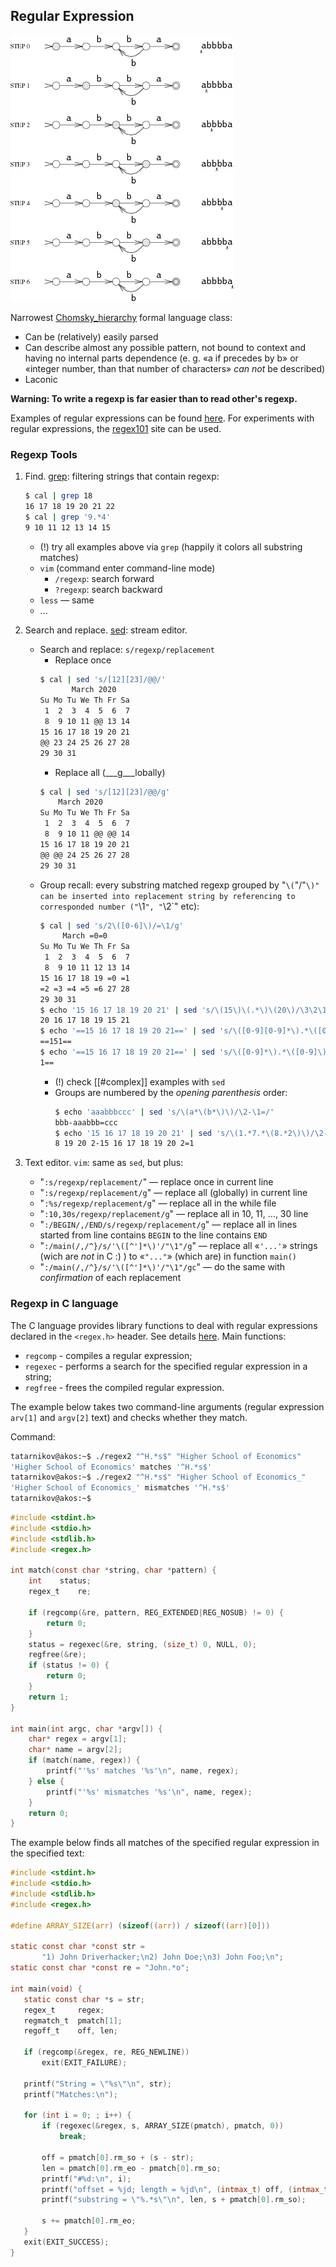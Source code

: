 Regular Expression
---

![RE](automata.png)

Narrowest [Chomsky_hierarchy](https://en.wikipedia.org/wiki/Chomsky_hierarchy) formal language class:

* Can be (relatively) easily parsed
* Can describe almost any possible pattern, not bound to context and having no internal parts dependence
  (e. g. «a if precedes by b» or «integer number, than that number of characters» _can not_ be described)
* Laconic

__Warning: To write a regexp is far easier than to read other's regexp.__

Examples of regular expressions can be found [here](regexes_ex.md).
For experiments with regular expressions, the [regex101](https://regex101.com) site can be used.

### Regexp Tools

1. Find. [grep](http://man7.org/linux/man-pages/man1/grep.1.html): filtering strings that contain regexp:

   ```bash
   $ cal | grep 18
   16 17 18 19 20 21 22
   $ cal | grep '9.*4'
   9 10 11 12 13 14 15
   ```
   * (!) try all examples above via `grep` (happily it colors all substring matches)
   * `vim` (command enter command-line mode)
       * `/regexp`: search forward
       * `?regexp`: search backward
   * `less` — same
   * ...

1. Search and replace. [sed](https://man7.org/linux/man-pages/man1/sed.1.html): stream editor.

   * Search and replace: `s/regexp/replacement`
       * Replace once
       ```bash
       $ cal | sed 's/[12][23]/@@/' 
              March 2020     
       Su Mo Tu We Th Fr Sa
        1  2  3  4  5  6  7
        8  9 10 11 @@ 13 14
       15 16 17 18 19 20 21
       @@ 23 24 25 26 27 28
       29 30 31            
       ``` 
       * Replace all (___g___lobally)
       ```bash
       $ cal | sed 's/[12][23]/@@/g'
           March 2020     
       Su Mo Tu We Th Fr Sa
        1  2  3  4  5  6  7
        8  9 10 11 @@ @@ 14
       15 16 17 18 19 20 21
       @@ @@ 24 25 26 27 28
       29 30 31
       ```
   * Group recall: every substring matched regexp grouped by "`\(`"/"`\)"
     can be inserted into replacement string by referencing to corresponded number ("`\1`", "`\2`" etc):
     ```bash
     $ cal | sed 's/2\([0-6]\)/=\1/g'
          March =0=0     
     Su Mo Tu We Th Fr Sa
      1  2  3  4  5  6  7
      8  9 10 11 12 13 14
     15 16 17 18 19 =0 =1
     =2 =3 =4 =5 =6 27 28
     29 30 31
     $ echo '15 16 17 18 19 20 21' | sed 's/\(15\)\(.*\)\(20\)/\3\2\1/'
     20 16 17 18 19 15 21
     $ echo '==15 16 17 18 19 20 21==' | sed 's/\([0-9][0-9]*\).*\([0-9]\)/\1\2/'
     ==151==
     $ echo '==15 16 17 18 19 20 21==' | sed 's/\([0-9]*\).*\([0-9]\)/\1\2/' 
     1==
     ```
     * (!) check [[#complex]] examples with `sed`
     * Groups are numbered by the _opening  parenthesis_ order:
       ```bash
       $ echo 'aaabbbccc' | sed 's/\(a*\(b*\)\)/\2-\1=/'
       bbb-aaabbb=ccc
       $ echo '15 16 17 18 19 20 21' | sed 's/\(1.*7.*\(8.*2\)\)/\2-\1=/'
       8 19 20 2-15 16 17 18 19 20 2=1
       ```

1. Text editor. `vim`: same as `sed`, but plus:
    * "`:s/regexp/replacement/`" — replace once in current line
    * "`:s/regexp/replacement/g`" — replace all (globally) in current line
    * "`:%s/regexp/replacement/g`" — replace all in the while file
    * "`:10,30s/regexp/replacement/g`" — replace all in 10, 11, …, 30 line
    * "`:/BEGIN/,/END/s/regexp/replacement/g`" — replace all in lines started from line contains `BEGIN` to the line contains `END`
    * "`:/main(/,/^}/s/'\([^']*\)'/"\1"/g`" — replace all «`'...'`» strings (wich are _not_ in C :) ) to «`"..."`» (which are) in function `main()`
    * "`:/main(/,/^}/s/'\([^']*\)'/"\1"/gc`" — do the same with _confirmation_ of each replacement

### Regexp in C language

The C language provides library functions to deal with regular expressions declared in the `<regex.h>` header.
See details [here](https://man7.org/linux/man-pages/man3/regcomp.3.html). Main functions:

* `regcomp` - compiles a regular expression;
* `regexec` - performs a search for the specified regular expression in a string;
* `regfree` - frees the compiled regular expression.

The example below takes two command-line arguments
(regular expression `arv[1]` and `argv[2]` text) and checks whether they match. 

Command:
```bash
tatarnikov@akos:~$ ./regex2 "^H.*s$" "Higher School of Economics"
'Higher School of Economics' matches '^H.*s$'
tatarnikov@akos:~$ ./regex2 "^H.*s$" "Higher School of Economics_"
'Higher School of Economics_' mismatches '^H.*s$'
tatarnikov@akos:~$
```

```c
#include <stdint.h>
#include <stdio.h>
#include <stdlib.h>
#include <regex.h>

int match(const char *string, char *pattern) {
    int    status;
    regex_t    re;

    if (regcomp(&re, pattern, REG_EXTENDED|REG_NOSUB) != 0) {
        return 0;
    }
    status = regexec(&re, string, (size_t) 0, NULL, 0);
    regfree(&re);
    if (status != 0) {
        return 0;
    }
    return 1;
}

int main(int argc, char *argv[]) {
    char* regex = argv[1];
    char* name = argv[2];
    if (match(name, regex)) {
        printf("'%s' matches '%s'\n", name, regex);
    } else {
        printf("'%s' mismatches '%s'\n", name, regex);
    }
    return 0;
}
```

The example below finds all matches of the specified regular expression in the specified text:
```c
#include <stdint.h>
#include <stdio.h>
#include <stdlib.h>
#include <regex.h>

#define ARRAY_SIZE(arr) (sizeof((arr)) / sizeof((arr)[0]))

static const char *const str =
       "1) John Driverhacker;\n2) John Doe;\n3) John Foo;\n";
static const char *const re = "John.*o";

int main(void) {
   static const char *s = str;
   regex_t     regex;
   regmatch_t  pmatch[1];
   regoff_t    off, len;

   if (regcomp(&regex, re, REG_NEWLINE))
       exit(EXIT_FAILURE);

   printf("String = \"%s\"\n", str);
   printf("Matches:\n");

   for (int i = 0; ; i++) {
       if (regexec(&regex, s, ARRAY_SIZE(pmatch), pmatch, 0))
           break;

       off = pmatch[0].rm_so + (s - str);
       len = pmatch[0].rm_eo - pmatch[0].rm_so;
       printf("#%d:\n", i);
       printf("offset = %jd; length = %jd\n", (intmax_t) off, (intmax_t) len);
       printf("substring = \"%.*s\"\n", len, s + pmatch[0].rm_so);

       s += pmatch[0].rm_eo;
   }
   exit(EXIT_SUCCESS);
}
```
